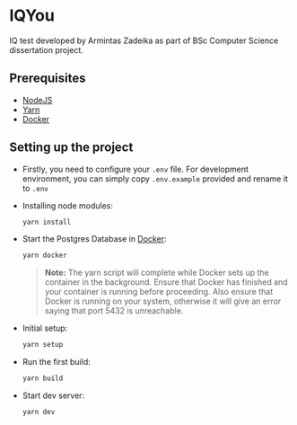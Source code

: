# IQYou

IQ test developed by Armintas Zadeika as part of BSc Computer Science dissertation project.

## Prerequisites

- <a href="https://nodejs.org/en">NodeJS</a>
- <a href="https://yarnpkg.com/">Yarn</a>
- <a href="https://www.docker.com/">Docker</a>

## Setting up the project

- Firstly, you need to configure your `.env` file. For development environment, you can simply copy `.env.example` provided and rename it to `.env`

- Installing node modules:

  ```sh
  yarn install
  ```

- Start the Postgres Database in [Docker](https://www.docker.com/get-started):

  ```sh
  yarn docker
  ```

  > **Note:** The yarn script will complete while Docker sets up the container in the background. Ensure that Docker has finished and your container is running before proceeding. Also ensure that Docker is running on your system, otherwise it will give an error saying that port 5432 is unreachable.

- Initial setup:

  ```sh
  yarn setup
  ```

- Run the first build:

  ```sh
  yarn build
  ```

- Start dev server:

  ```sh
  yarn dev
  ```
